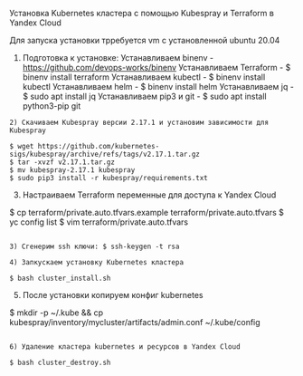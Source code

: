 Установка Kubernetes кластера с помощью Kubespray и Terraform в Yandex Cloud

Для запуска установки трребуется vm с установленной ubuntu 20.04
1) Подготовка к установке:
  Устанавливаем binenv - https://github.com/devops-works/binenv
  Устанавливаем Terraform - $ binenv install terraform
  Устанавливаем kubectl - $ binenv install kubectl
  Устанавливаем helm - $ binenv install helm
  Устанавливаем jq - $ sudo apt install jq
  Устанавливаем pip3 и git - $ sudo apt install python3-pip git
```
2) Скачиваем Kubespray версии 2.17.1 и установим зависимости для Kubespray

$ wget https://github.com/kubernetes-sigs/kubespray/archive/refs/tags/v2.17.1.tar.gz
$ tar -xvzf v2.17.1.tar.gz
$ mv kubespray-2.17.1 kubespray
$ sudo pip3 install -r kubespray/requirements.txt
```

3) Настраиваем Terraform переменные для доступа к Yandex Cloud

$ cp terraform/private.auto.tfvars.example terraform/private.auto.tfvars
$ yc config list
$ vim terraform/private.auto.tfvars
```

3) Сгенерим ssh ключи: $ ssh-keygen -t rsa

4) Запкускаем установку Kubernetes кластера

$ bash cluster_install.sh
```

5) После установки копируем конфиг kubernetes

$ mkdir -p ~/.kube && cp kubespray/inventory/mycluster/artifacts/admin.conf ~/.kube/config
```

6) Удаление кластера kubernetes и ресурсов в Yandex Cloud

$ bash cluster_destroy.sh
```
